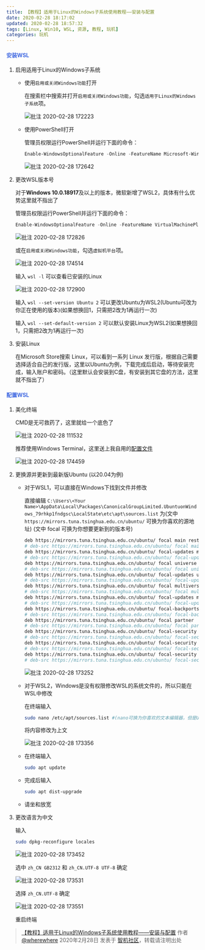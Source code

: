 ```yaml
---
title: 【教程】适用于Linux的Windows子系统使用教程——安装与配置
date: 2020-02-28 18:17:02
updated: 2020-02-28 18:57:32
tags: [Linux, Win10, WSL, 资源, 教程, 玩机]
categories: 玩机
---
```

#### <span style="color: RoyalBlue;">安装WSL</span>

1. 启用适用于Linux的Windows子系统

   - 使用`启用或关闭Windows功能`打开

     在搜索栏中搜索并打开`启用或关闭Windows功能`，勾选`适用于Linux的Windows子系统`项。

     ![批注 2020-02-28 172223](https://github.com/wherewhere/wherewhere.github.io/assets/27689196/15513f05-5911-4e2c-b5d3-593605f45287)

   - 使用PowerShell打开

     管理员权限运行PowerShell并运行下面的命令：

     ```ps1
     Enable-WindowsOptionalFeature -Online -FeatureName Microsoft-Windows-Subsystem-Linux
     ```

     ![批注 2020-02-28 172642](https://github.com/wherewhere/wherewhere.github.io/assets/27689196/05218ba7-7c18-493a-8549-6da535692706)

2. 更改WSL版本号

   对于**Windows 10.0.18917**及以上的版本，微软新增了WSL2，具体有什么优势这里就不指出了

   管理员权限运行PowerShell并运行下面的命令：<!--more-->

   ```ps1
   Enable-WindowsOptionalFeature -Online -FeatureName VirtualMachinePlatform
   ```

   ![批注 2020-02-28 172826](https://github.com/wherewhere/wherewhere.github.io/assets/27689196/66853a28-649c-4f5c-93a7-6c0bd5280019)

   或在`启用或关闭Windows功能`，勾选`虚拟机平台`项。

   ![批注 2020-02-28 174514](https://github.com/wherewhere/wherewhere.github.io/assets/27689196/d6a02934-0b9e-4fca-a40d-eff01d6c4382)

   输入 `wsl -l` 可以查看已安装的Linux

   ![批注 2020-02-28 172900](https://github.com/wherewhere/wherewhere.github.io/assets/27689196/2dedd776-48fd-4a6c-96e2-f49b0b52bab9)

   输入 `wsl --set-version Ubuntu 2` 可以更改Ubuntu为WSL2(Ubuntu可改为你正在使用的版本)(如果想换回1，只需把2改为1再运行一次)

   输入 `wsl --set-default-version 2` 可以默认安装Linux为WSL2(如果想换回1，只需把2改为1再运行一次)

3. 安装Linux

   在Microsoft Store搜索 Linux，可以看到一系列 Linux 发行版，根据自己需要选择适合自己的发行版，这里以Ubuntu为例，下载完成后启动，等待安装完成，输入账户和密码。（这里默认会安装到C盘，有安装到其它盘的方法，这里就不指出了）

#### <span style="color: #4169e1;">配置WSL</span>

1. 美化终端

   CMD是无可救药了，这里就给一个底色了

   ![批注 2020-02-28 111532](https://github.com/wherewhere/wherewhere.github.io/assets/27689196/6766f827-d073-47eb-818f-7f4db4e8e062)

   推荐使用Windows Terminal，这里送上我自用的[配置文件](https://github.com/wherewhere/WindowsTerminalProfiles)

   ![批注 2020-02-28 174459](https://github.com/wherewhere/wherewhere.github.io/assets/27689196/2cb1564f-882c-4e1c-8855-49770e9b7038)

2. 更换源并更新到最新版Ubuntu (以20.04为例)

   - 对于WSL1，可以直接在Windows下找到文件并修改

      直接编辑 `C:\Users\<Your Name>\AppData\Local\Packages\CanonicalGroupLimited.UbuntuonWindows_79rhkp1fndgsc\LocalState\etc\apt\sources.list` 为(文中 `https://mirrors.tuna.tsinghua.edu.cn/ubuntu/` 可换为你喜欢的源地址) (文中 focal 可换为你想要更新到的版本号)

      ```sh
      deb https://mirrors.tuna.tsinghua.edu.cn/ubuntu/ focal main restricted
      # deb-src https://mirrors.tuna.tsinghua.edu.cn/ubuntu/ focal main restricted
      deb https://mirrors.tuna.tsinghua.edu.cn/ubuntu/ focal-updates main restricted
      # deb-src https://mirrors.tuna.tsinghua.edu.cn/ubuntu/ focal-updates main restricted
      deb https://mirrors.tuna.tsinghua.edu.cn/ubuntu/ focal universe
      # deb-src https://mirrors.tuna.tsinghua.edu.cn/ubuntu/ focal universe
      deb https://mirrors.tuna.tsinghua.edu.cn/ubuntu/ focal-updates universe
      # deb-src https://mirrors.tuna.tsinghua.edu.cn/ubuntu/ focal-updates universe
      deb https://mirrors.tuna.tsinghua.edu.cn/ubuntu/ focal multiverse
      # deb-src https://mirrors.tuna.tsinghua.edu.cn/ubuntu/ focal multiverse
      deb https://mirrors.tuna.tsinghua.edu.cn/ubuntu/ focal-updates multiverse
      # deb-src https://mirrors.tuna.tsinghua.edu.cn/ubuntu/ focal-updates multiverse
      deb https://mirrors.tuna.tsinghua.edu.cn/ubuntu/ focal-backports main restricted universe multiverse
      # deb-src https://mirrors.tuna.tsinghua.edu.cn/ubuntu/ focal-backports main restricted universe multiverse
      deb https://mirrors.tuna.tsinghua.edu.cn/ubuntu/ focal partner
      # deb-src https://mirrors.tuna.tsinghua.edu.cn/ubuntu/ focal partner
      deb https://mirrors.tuna.tsinghua.edu.cn/ubuntu/ focal-security main restricted
      # deb-src https://mirrors.tuna.tsinghua.edu.cn/ubuntu/ focal-security main restricted
      deb https://mirrors.tuna.tsinghua.edu.cn/ubuntu/ focal-security universe
      # deb-src https://mirrors.tuna.tsinghua.edu.cn/ubuntu/ focal-security universe
      deb https://mirrors.tuna.tsinghua.edu.cn/ubuntu/ focal-security multiverse
      # deb-src https://mirrors.tuna.tsinghua.edu.cn/ubuntu/ focal-security multiverse
      ```

      ![批注 2020-02-28 173252](https://github.com/wherewhere/wherewhere.github.io/assets/27689196/aa43e5ab-0eff-49b2-90ff-611c919d9293)

    - 对于WSL2，Windows是没有权限修改WSL的系统文件的，所以只能在WSL中修改
      
      在终端输入

      ```sh
      sudo nano /etc/apt/sources.list #(nano可换为你喜欢的文本编辑器，但是Ubuntu预装的是nano)
      ```

      将内容修改为上文
      
      ![批注 2020-02-28 173356](https://github.com/wherewhere/wherewhere.github.io/assets/27689196/e9ad4c87-1560-4c73-a191-f69d5fa7c845)

    - 在终端输入

      ```sh
      sudo apt update
      ```

    - 完成后输入

      ```sh
      sudo apt dist-upgrade
      ```

    - 请坐和放宽

1. 更改语言为中文

   输入

   ```sh
   sudo dpkg-reconfigure locales
   ```

   ![批注 2020-02-28 173452](https://github.com/wherewhere/wherewhere.github.io/assets/27689196/17af7a1c-bb53-4cba-a93f-dbb4cbbf9bca)

   选中 `zh_CN GB2312` 和 `zh_CN.UTF-8 UTF-8` 确定

   ![批注 2020-02-28 173531](https://github.com/wherewhere/wherewhere.github.io/assets/27689196/c29fa217-af62-4910-8368-fe5ba28b3072)

   选择 `zh_CN.UTF-8` 确定

   ![批注 2020-02-28 173551](https://github.com/wherewhere/wherewhere.github.io/assets/27689196/bc276409-0235-444a-895f-d4a9cde64043)

   重启终端

> [【教程】适用于Linux的Windows子系统使用教程——安装与配置](https://bbs.wfun.com/thread-1024317-1-1.html) 作者 [@wherewhere](https://bbs.wfun.com/u/2850357) 2020年2月28日 发表于 [智机社区](https://bbs.wfun.com "WFun")，转载请注明出处
